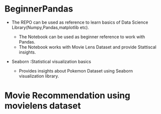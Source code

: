 # BeginnerPandas #
* The REPO can be used as reference to learn basics of Data Science Library(Numpy,Pandas,matplotlib etc).
  * The Notebook can be  used as beginner reference to  work with Pandas.
  * The Notebook works with Movie Lens Dataset and provide Stattiscal insights.

* Seaborn :Statistical visualization basics
  * Provides insights about Pokemon Dataset using Seaborn visualization library.

 # Movie Recommendation using movielens dataset #
 
